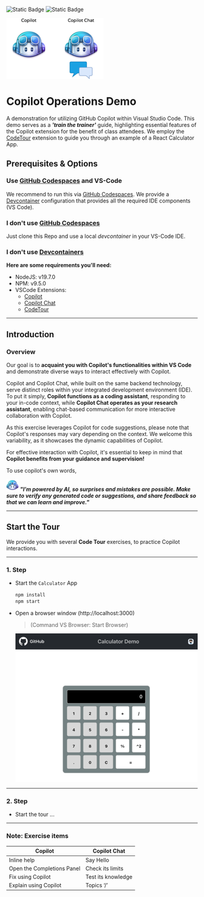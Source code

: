 ![Static Badge](https://img.shields.io/badge/NodeJS-v19.7.0-blue) ![Static Badge](https://img.shields.io/badge/npm-v9.5.0-yellow)

<img width="256px" src="docs/images/copilot-flavors.png">

# Copilot Operations Demo

A demonstration for utilizing GitHub Copilot within Visual Studio Code. This demo serves as a ***'train the trainer'*** guide, highlighting essential features of the Copilot extension for the benefit of class attendees.
We employ the [CodeTour](https://marketplace.visualstudio.com/items?itemName=vsls-contrib.codetour) extension to guide you through an example of a React Calculator App. 

## Prerequisites & Options

### Use [GitHub Codespaces](https://github.com/features/codespaces) and VS-Code

We recommend to run this via [GitHub Codespaces](https://github.com/features/codespaces). We provide a [Devcontainer](https://code.visualstudio.com/docs/devcontainers/containers) configuration that provides all the required IDE components (VS Code).

### I don't use [GitHub Codespaces](https://github.com/features/codespaces)

Just clone this Repo and use a local *devcontainer* in your VS-Code IDE.

### I don't use [Devcontainers](https://code.visualstudio.com/docs/devcontainers/containers) 

**Here are some requirements you'll need:**
- NodeJS: v19.7.0
- NPM: v9.5.0
- VSCode Extensions:
  - [Copilot](https://marketplace.visualstudio.com/items?itemName=GitHub.copilot)
  - [Copilot Chat](https://marketplace.visualstudio.com/items?itemName=GitHub.copilot-chat)
  - [CodeTour](https://marketplace.visualstudio.com/items?itemName=vsls-contrib.codetour)

---

## Introduction

### Overview

Our goal is to **acquaint you with Copilot's functionalities within VS Code** and demonstrate diverse ways to interact effectively with Copilot.

Copilot and Copilot Chat, while built on the same backend technology, serve distinct roles within your integrated development environment (IDE). To put it simply, **Copilot functions as a coding assistant**, responding to your in-code context, while **Copilot Chat operates as your research assistant**, enabling chat-based communication for more interactive collaboration with Copilot.

As this exercise leverages Copilot for code suggestions, please note that Copilot's responses may vary depending on the context. We welcome this variability, as it showcases the dynamic capabilities of Copilot.

For effective interaction with Copilot, it's essential to keep in mind that **Copilot benefits from your guidance and supervision!**
 
 To use copilot's own words,

![copilot](docs/images/copilot32.png) 
***"I’m powered by AI, so surprises and mistakes are possible. Make sure to verify any generated code or suggestions, and share feedback so that we can learn and improve."***

---

## Start the Tour

We provide you with several **Code Tour** exercises, to practice Copilot interactions.

---

### 1. Step

- Start the `Calculator` App

    ```bash
    npm install
    npm start
    ```

- Open a browser window (http://localhost:3000)
    > (Command VS Browser: Start Browser)


    ![calculator](docs/images/calculator.png)

---

### 2. Step

- Start the tour ...

---

### Note: Exercise items

|Copilot|Copilot Chat|
|---|---|
|Inline help|Say Hello|
|Open the Completions Panel|Check its limits|
|Fix using Copilot|Test its knowledge|
|Explain using Copilot|Topics ‘/’|




